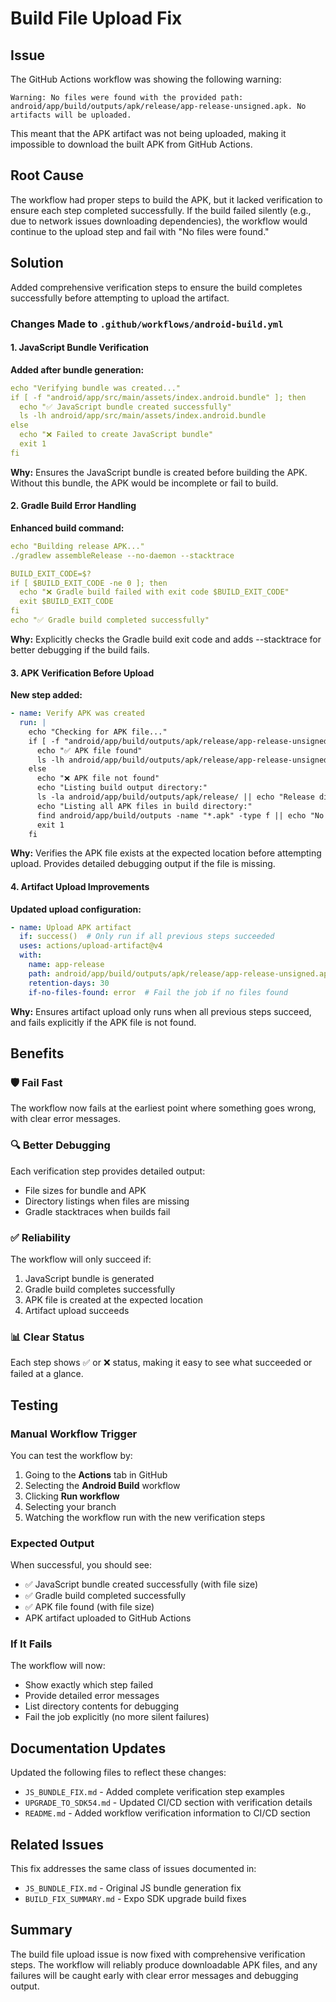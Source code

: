 # Build File Upload Fix

## Issue
The GitHub Actions workflow was showing the following warning:
```
Warning: No files were found with the provided path: android/app/build/outputs/apk/release/app-release-unsigned.apk. No artifacts will be uploaded.
```

This meant that the APK artifact was not being uploaded, making it impossible to download the built APK from GitHub Actions.

## Root Cause
The workflow had proper steps to build the APK, but it lacked verification to ensure each step completed successfully. If the build failed silently (e.g., due to network issues downloading dependencies), the workflow would continue to the upload step and fail with "No files were found."

## Solution
Added comprehensive verification steps to ensure the build completes successfully before attempting to upload the artifact.

### Changes Made to `.github/workflows/android-build.yml`

#### 1. JavaScript Bundle Verification
**Added after bundle generation:**
```yaml
echo "Verifying bundle was created..."
if [ -f "android/app/src/main/assets/index.android.bundle" ]; then
  echo "✅ JavaScript bundle created successfully"
  ls -lh android/app/src/main/assets/index.android.bundle
else
  echo "❌ Failed to create JavaScript bundle"
  exit 1
fi
```

**Why:** Ensures the JavaScript bundle is created before building the APK. Without this bundle, the APK would be incomplete or fail to build.

#### 2. Gradle Build Error Handling
**Enhanced build command:**
```yaml
echo "Building release APK..."
./gradlew assembleRelease --no-daemon --stacktrace

BUILD_EXIT_CODE=$?
if [ $BUILD_EXIT_CODE -ne 0 ]; then
  echo "❌ Gradle build failed with exit code $BUILD_EXIT_CODE"
  exit $BUILD_EXIT_CODE
fi
echo "✅ Gradle build completed successfully"
```

**Why:** Explicitly checks the Gradle build exit code and adds --stacktrace for better debugging if the build fails.

#### 3. APK Verification Before Upload
**New step added:**
```yaml
- name: Verify APK was created
  run: |
    echo "Checking for APK file..."
    if [ -f "android/app/build/outputs/apk/release/app-release-unsigned.apk" ]; then
      echo "✅ APK file found"
      ls -lh android/app/build/outputs/apk/release/app-release-unsigned.apk
    else
      echo "❌ APK file not found"
      echo "Listing build output directory:"
      ls -la android/app/build/outputs/apk/release/ || echo "Release directory does not exist"
      echo "Listing all APK files in build directory:"
      find android/app/build/outputs -name "*.apk" -type f || echo "No APK files found"
      exit 1
    fi
```

**Why:** Verifies the APK file exists at the expected location before attempting upload. Provides detailed debugging output if the file is missing.

#### 4. Artifact Upload Improvements
**Updated upload configuration:**
```yaml
- name: Upload APK artifact
  if: success()  # Only run if all previous steps succeeded
  uses: actions/upload-artifact@v4
  with:
    name: app-release
    path: android/app/build/outputs/apk/release/app-release-unsigned.apk
    retention-days: 30
    if-no-files-found: error  # Fail the job if no files found
```

**Why:** Ensures artifact upload only runs when all previous steps succeed, and fails explicitly if the APK file is not found.

## Benefits

### 🛡️ Fail Fast
The workflow now fails at the earliest point where something goes wrong, with clear error messages.

### 🔍 Better Debugging
Each verification step provides detailed output:
- File sizes for bundle and APK
- Directory listings when files are missing
- Gradle stacktraces when builds fail

### ✅ Reliability
The workflow will only succeed if:
1. JavaScript bundle is generated
2. Gradle build completes successfully
3. APK file is created at the expected location
4. Artifact upload succeeds

### 📊 Clear Status
Each step shows ✅ or ❌ status, making it easy to see what succeeded or failed at a glance.

## Testing

### Manual Workflow Trigger
You can test the workflow by:
1. Going to the **Actions** tab in GitHub
2. Selecting the **Android Build** workflow
3. Clicking **Run workflow**
4. Selecting your branch
5. Watching the workflow run with the new verification steps

### Expected Output
When successful, you should see:
- ✅ JavaScript bundle created successfully (with file size)
- ✅ Gradle build completed successfully
- ✅ APK file found (with file size)
- APK artifact uploaded to GitHub Actions

### If It Fails
The workflow will now:
- Show exactly which step failed
- Provide detailed error messages
- List directory contents for debugging
- Fail the job explicitly (no more silent failures)

## Documentation Updates

Updated the following files to reflect these changes:
- `JS_BUNDLE_FIX.md` - Added complete verification step examples
- `UPGRADE_TO_SDK54.md` - Updated CI/CD section with verification details
- `README.md` - Added workflow verification information to CI/CD section

## Related Issues

This fix addresses the same class of issues documented in:
- `JS_BUNDLE_FIX.md` - Original JS bundle generation fix
- `BUILD_FIX_SUMMARY.md` - Expo SDK upgrade build fixes

## Summary

The build file upload issue is now fixed with comprehensive verification steps. The workflow will reliably produce downloadable APK files, and any failures will be caught early with clear error messages and debugging output.

